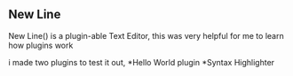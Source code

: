 New Line
---

New Line() is a plugin-able Text Editor, this was very helpful for me to learn how plugins work

i made two plugins to test it out,
*Hello World plugin
*Syntax Highlighter
